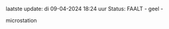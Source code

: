 laatste update: 
di 09-04-2024 18:24   uur 
Status: FAALT - geel - 
<div class="service Y">microstation</div>